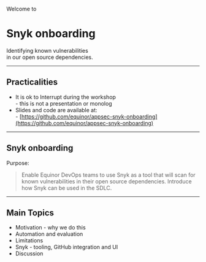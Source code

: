 <!-- .slide: data-background-image="./content/images/appsec-icon.svg" data-background-size="7%" data-background-position="right 2% top 2%"-->
Welcome to
# Snyk onboarding

Identifying known vulnerabilities </br>in our open source dependencies.

---

## Practicalities

- It is ok to Interrupt during the workshop</br> - this is not a presentation or monolog 
- Slides and code are available at: </br> - [https://github.com/equinor/appsec-snyk-onboarding](https://github.com/equinor/appsec-snyk-onboarding)

---
## Snyk onboarding

Purpose:

> Enable Equinor DevOps teams to use Snyk as a tool that will scan for known vulnerabilities
> in their open source dependencies. Introduce how Snyk can be used in the SDLC.

---
## Main Topics

- Motivation - why we do this <!-- .element: style="font-size:0.8em"-->
- Automation and evaluation   <!-- .element: style="font-size:0.8em"-->
- Limitations <!-- .element: style="font-size:0.8em"-->
- Snyk - tooling, GitHub integration and UI <!-- .element: style="font-size:0.8em"-->
- Discussion <!-- .element: style="font-size:0.8em"-->
